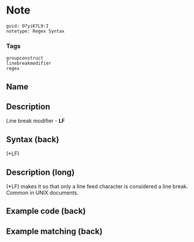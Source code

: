 # Note
```
guid: O?yiK7L9:I
notetype: Regex Syntax
```

### Tags
```
groupconstruct
linebreakmodifier
regex
```

## Name


## Description
Line break modifier - <b>LF</b>

## Syntax (back)
<div>
  (*LF)
</div>

## Description (long)
(*LF) makes it so that only a line feed character is considered a line break. Common in UNIX documents.

## Example code (back)


## Example matching (back)

